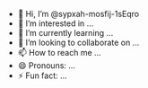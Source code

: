 - 👋 Hi, I’m @sypxah-mosfij-1sEqro
- 👀 I’m interested in ...
- 🌱 I’m currently learning ...
- 💞️ I’m looking to collaborate on ...
- 📫 How to reach me ...
- 😄 Pronouns: ...
- ⚡ Fun fact: ...

<!---
sypxah-mosfij-1sEqro/sypxah-mosfij-1sEqro is a ✨ special ✨ repository because its `README.md` (this file) appears on your GitHub profile.
You can click the Preview link to take a look at your changes.
--->
